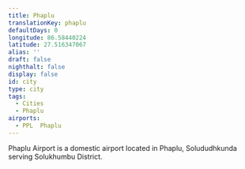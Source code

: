 ```yaml
---
title: Phaplu
translationKey: phaplu
defaultDays: 0
longitude: 86.58440224
latitude: 27.516347067
alias: ''
draft: false
nighthalt: false
display: false
id: city
type: city
tags:
  - Cities
  - Phaplu
airports:
  - PPL  Phaplu
---
```


Phaplu Airport is a domestic airport located in Phaplu, Solududhkunda serving Solukhumbu District.